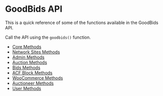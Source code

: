 # GoodBids API

This is a quick reference of some of the functions available in the GoodBids API.

Call the API using the `goodbids()` function.

* [Core Methods](core-methods.md)
* [Network Sites Methods](network-sites-methods.md)
* [Admin Methods](admin-methods.md)
* [Auction Methods](auction-methods.md)
* [Bids Methods](bids-methods.md)
* [ACF Block Methods](acf-block-methods.md)
* [WooCommerce Methods](woocommerce-methods.md)
* [Auctioneer Methods](auctioneer-methods.md)
* [User Methods](user-methods.md)
